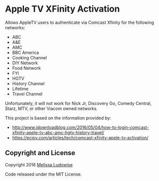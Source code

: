 Apple TV XFinity Activation
===========================

Allows AppleTV users to authenticate via Comcast Xfinity for the following networks:
* ABC
* A&E
* AMC
* BBC America
* Cooking Channel
* DIY Network
* Food Network
* FYI
* HGTV
* History Channel
* Lifetime
* Travel Channel

Unfortunately, it will not work for Nick Jr, Discovery Go, Comedy Central, Starz, MTV, or other Viacom owned networks.

This project is based on the information provided by:
- http://www.idownloadblog.com/2016/05/04/how-to-login-comcast-xfinity-apple-tv-abc-amc-hgtv-history-travel/
- https://eciov.com/articles/tech/comcast-xfinity-apple-tv-activation/

Copyright and License
---------------------

Copyright 2016 [Melissa Ludowise](https://github.com/mludowise)

Code released under the MIT License.